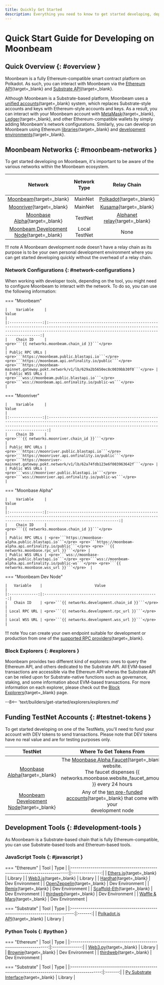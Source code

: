 ```yaml
---
title: Quickly Get Started
description: Everything you need to know to get started developing, deploying, and interacting with smart contracts on Moonbeam.
---
```


# Quick Start Guide for Developing on Moonbeam

## Quick Overview {: #overview }

Moonbeam is a fully Ethereum-compatible smart contract platform on Polkadot. As such, you can interact with Moonbeam via the [Ethereum API](/builders/build/eth-api/){target=_blank} and [Substrate API](/builders/build/substrate-api/){target=_blank}.

Although Moonbeam is a Substrate-based platform, Moonbeam uses a [unified accounts](/learn/features/unified-accounts){target=_blank} system, which replaces Substrate-style accounts and keys with Ethereum-style accounts and keys. As a result, you can interact with your Moonbeam account with [MetaMask](/tokens/connect/metamask){target=_blank}, [Ledger](/tokens/connect/ledger/){target=_blank}, and other Ethereum-compatible wallets by simply adding Moonbeam's network configurations. Similarly, you can develop on Moonbeam using Ethereum [libraries](/builders/build/eth-api/libraries/){target=_blank} and [development environments](/builders/build/eth-api/dev-env/){target=_blank}.

## Moonbeam Networks {: #moonbeam-networks }

To get started developing on Moonbeam, it's important to be aware of the various networks within the Moonbeam ecosystem.

|                                         Network                                         | Network Type  |                                  Relay Chain                                   | Native Asset Symbol | Native Asset Decimals |
|:---------------------------------------------------------------------------------------:|:-------------:|:------------------------------------------------------------------------------:|:-------------------:|:---------------------:|
|           [Moonbeam](/builders/get-started/networks/moonbeam){target=_blank}            |    MainNet    |              [Polkadot](https://polkadot.network/){target=_blank}              |        GLMR         |          18           |
|          [Moonriver](/builders/get-started/networks/moonriver){target=_blank}           |    MainNet    |                [Kusama](https://kusama.network/){target=_blank}                |        MOVR         |          18           |
|        [Moonbase Alpha](/builders/get-started/networks/moonbase){target=_blank}         |    TestNet    | [Alphanet relay](/learn/platform/networks/moonbase#relay-chain){target=_blank} |         DEV         |          18           |
| [Moonbeam Development Node](/builders/get-started/networks/moonbeam-dev){target=_blank} | Local TestNet |                                      None                                      |         DEV         |          18           |

!!! note
    A Moonbeam development node doesn't have a relay chain as its purpose is to be your own personal development environment where you can get started developing quickly without the overhead of a relay chain.

### Network Configurations {: #network-configurations }

When working with developer tools, depending on the tool, you might need to configure Moonbeam to interact with the network. To do so, you can use the following information:

=== "Moonbeam"

    |    Variable     |                                                                                                     Value                                                                                                      |
    |:---------------:|:--------------------------------------------------------------------------------------------------------------------------------------------------------------------------------------------------------------:|
    |    Chain ID     |                                                                               <pre>```{{ networks.moonbeam.chain_id }}```</pre>                                                                                |
    | Public RPC URLs | <pre>```https://moonbeam.public.blastapi.io```</pre> <pre>```https://moonbeam.api.onfinality.io/public```</pre>  <pre>```https://moonbeam-mainnet.gateway.pokt.network/v1/lb/629a2b5650ec8c0039bb30f0```</pre> |
    | Public WSS URLs |                                                 <pre>```wss://moonbeam.public.blastapi.io```</pre> <pre>```wss://moonbeam.api.onfinality.io/public-ws```</pre>                                                 |

=== "Moonriver"

    |    Variable     |                                                                                                       Value                                                                                                       |
    |:---------------:|:-----------------------------------------------------------------------------------------------------------------------------------------------------------------------------------------------------------------:|
    |    Chain ID     |                                                                                <pre>```{{ networks.moonriver.chain_id }}```</pre>                                                                                 |
    | Public RPC URLs | <pre>```https://moonriver.public.blastapi.io```</pre> <pre>```https://moonriver.api.onfinality.io/public```</pre>  <pre>```https://moonriver-mainnet.gateway.pokt.network/v1/lb/62a74fdb123e6f003963642f```</pre> |
    | Public WSS URLs |                                                 <pre>```wss://moonriver.public.blastapi.io```</pre> <pre>```wss://moonriver.api.onfinality.io/public-ws```</pre>                                                  |

=== "Moonbase Alpha"

    |    Variable     |                                                                                    Value                                                                                     |
    |:---------------:|:----------------------------------------------------------------------------------------------------------------------------------------------------------------------------:|
    |    Chain ID     |                                                              <pre>```{{ networks.moonbase.chain_id }}```</pre>                                                               |
    | Public RPC URLs | <pre>```https://moonbase-alpha.public.blastapi.io```</pre> <pre>```https://moonbeam-alpha.api.onfinality.io/public```</pre> <pre>```{{ networks.moonbase.rpc_url }}```</pre> |
    | Public WSS URLs | <pre>```wss://moonbase-alpha.public.blastapi.io```</pre> <pre>```wss://moonbeam-alpha.api.onfinality.io/public-ws```</pre> <pre>```{{ networks.moonbase.wss_url }}```</pre>  |

=== "Moonbeam Dev Node"

    |   Variable    |                        Value                         |
    |:-------------:|:----------------------------------------------------:|
    |   Chain ID    | <pre>```{{ networks.development.chain_id }}```</pre> |
    | Local RPC URL | <pre>```{{ networks.development.rpc_url }}```</pre>  |
    | Local WSS URL | <pre>```{{ networks.development.wss_url }}```</pre>  |

!!! note
    You can create your own endpoint suitable for development or production from one of the [supported RPC providers](/builders/get-started/endpoints/#endpoint-providers){target=_blank}.

### Block Explorers {: #explorers }

Moonbeam provides two different kind of explorers: ones to query the Ethereum API, and others dedicated to the Substrate API. All EVM-based transactions are accessible via the Ethereum API wheras the Substrate API can be relied upon for Substrate-native functions such as governance, staking, and some information about EVM-based transactions. For more information on each explorer, please check out the [Block Explorers](/builders/get-started/explorers){target=_blank} page.

--8<-- 'text/builders/get-started/explorers/explorers.md'

## Funding TestNet Accounts {: #testnet-tokens }

To get started developing on one of the TestNets, you'll need to fund your account with DEV tokens to send transactions. Please note that DEV tokens have no real value and are for testing purposes only.

|                                         TestNet                                         |                                                                           Where To Get Tokens From                                                                           |
|:---------------------------------------------------------------------------------------:|:----------------------------------------------------------------------------------------------------------------------------------------------------------------------------:|
|        [Moonbase Alpha](/builders/get-started/networks/moonbase){target=_blank}         | The [Moonbase Alpha Faucet](https://faucet.moonbeam.network/){target=_blank} website. <br> The faucet dispenses {{ networks.moonbase.website_faucet_amount }} every 24 hours |
| [Moonbeam Development Node](/builders/get-started/networks/moonbeam-dev){target=_blank} | Any of the [ten pre-funded accounts](/builders/get-started/networks/moonbeam-dev/#pre-funded-development-accounts){target=_blank} that come with your <br> development node  |

## Development Tools {: #development-tools }

As Moonbeam is a Substrate-based chain that is fully Ethereum-compatible, you can use Substrate-based tools and Ethereum-based tools.

### JavaScript Tools {: #javascript }

=== "Ethereum"
    |                                     Tool                                     |      Type       |
    |:----------------------------------------------------------------------------:|:---------------:|
    |    [Ethers.js](/builders/build/eth-api/libraries/ethersjs){target=_blank}    |     Library     |
    |      [Web3.js](/builders/build/eth-api/libraries/web3js){target=_blank}      |     Library     |
    |      [Hardhat](/builders/build/eth-api/dev-env/hardhat){target=_blank}       | Dev Environment |
    | [OpenZeppelin](/builders/build/eth-api/dev-env/openzeppelin/){target=_blank} | Dev Environment |
    |        [Remix](/builders/build/eth-api/dev-env/remix){target=_blank}         | Dev Environment |
    | [Scaffold-Eth](/builders/build/eth-api/dev-env/scaffold-eth){target=_blank}  | Dev Environment |
    |     [thirdweb](/builders/build/eth-api/dev-env/thirdweb){target=_blank}      | Dev Environment |
    | [Waffle & Mars](/builders/build/eth-api/dev-env/waffle-mars){target=_blank}  | Dev Environment |

=== "Substrate"
    |                                      Tool                                       |  Type   |
    |:-------------------------------------------------------------------------------:|:-------:|
    | [Polkadot.js API](/builders/build/substrate-api/polkadot-js-api){target=_blank} | Library |

### Python Tools {: #python }

=== "Ethereum"
    |                                Tool                                |      Type       |
    |:------------------------------------------------------------------:|:---------------:|
    | [Web3.py](/builders/build/eth-api/libraries/web3py){target=_blank} |     Library     |
    | [Brownie](/builders/build/eth-api/dev-env/brownie){target=_blank}  | Dev Environment |
    |   [thirdweb](https://portal.thirdweb.com/python){target=_blank}    | Dev Environment |

=== "Substrate"
    |                                             Tool                                              |  Type   |
    |:---------------------------------------------------------------------------------------------:|:-------:|
    | [Py Substrate Interface](/builders/build/substrate-api/py-substrate-interface){target=_blank} | Library |
